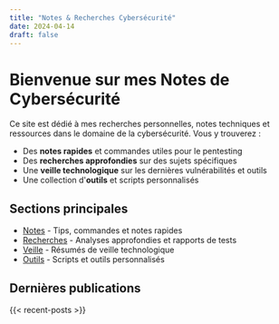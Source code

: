 ```yaml
---
title: "Notes & Recherches Cybersécurité"
date: 2024-04-14
draft: false
---
```


# Bienvenue sur mes Notes de Cybersécurité

Ce site est dédié à mes recherches personnelles, notes techniques et ressources dans le domaine de la cybersécurité. Vous y trouverez :

- Des **notes rapides** et commandes utiles pour le pentesting
- Des **recherches approfondies** sur des sujets spécifiques
- Une **veille technologique** sur les dernières vulnérabilités et outils
- Une collection d'**outils** et scripts personnalisés

## Sections principales

- [Notes](/notes/) - Tips, commandes et notes rapides
- [Recherches](/recherches/) - Analyses approfondies et rapports de tests
- [Veille](/veille/) - Résumés de veille technologique
- [Outils](/outils/) - Scripts et outils personnalisés

## Dernières publications

{{< recent-posts >}} 